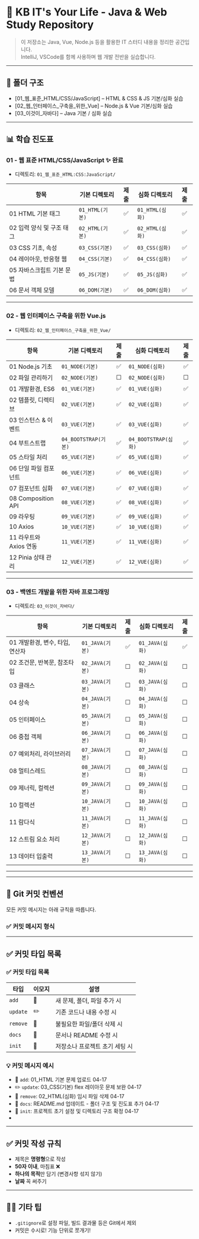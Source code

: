 # 📘 KB IT's Your Life - Java & Web Study Repository

> 이 저장소는 Java, Vue, Node.js 등을 활용한 IT 스터디 내용을 정리한 공간입니다.  
> IntelliJ, VSCode를 함께 사용하며 웹 개발 전반을 실습합니다.

---

## 📁 폴더 구조

- [01_웹_표준_HTML/CSS/JavaScript] – HTML & CSS & JS 기본/심화 실습
- [02_웹_인터페이스_구축을_위한_Vue] – Node.js & Vue 기본/심화 실습
- [03_이것이_자바다] – Java 기본 / 심화 실습

---

## 📊 학습 진도표

### 01 - 웹 표준 HTML/CSS/JavaScript ✨ 완료
- 디렉토리: `01_웹_표준_HTML:CSS:JavaScript/`

| 항목                      | 기본 디렉토리     | 제출 | 심화 디렉토리     | 제출 |
|---------------------------|-------------------|:----:|-------------------|:----:|
| 01 HTML 기본 태그         | `01_HTML(기본)`   | ✅   | `01_HTML(심화)`   | ✅   |
| 02 입력 양식 및 구조 태그 | `02_HTML(기본)`   | ✅   | `02_HTML(심화)`   | ✅   |
| 03 CSS 기초, 속성         | `03_CSS(기본)`    | ✅   | `03_CSS(심화)`    | ✅   |
| 04 레이아웃, 반응형 웹    | `04_CSS(기본)`    | ✅   | `04_CSS(심화)`    | ✅   |
| 05 자바스크립트 기본 문법 | `05_JS(기본)`     | ✅   | `05_JS(심화)`     | ✅   |
| 06 문서 객체 모델         | `06_DOM(기본)`    | ✅   | `06_DOM(심화)`    | ✅   |

---

### 02 - 웹 인터페이스 구축을 위한 Vue.js
- 디렉토리: `02_웹_인터페이스_구축을_위한_Vue/`

| 항목                     | 기본 디렉토리         | 제출 | 심화 디렉토리         | 제출 |
|--------------------------|------------------------|:----:|------------------------|:----:|
| 01 Node.js 기초          | `01_NODE(기본)`        | ✅   | `01_NODE(심화)`        | ✅   |
| 02 파일 관리하기         | `02_NODE(기본)`        | ☐   | `02_NODE(심화)`        | ☐   |
| 01 개발환경, ES6         | `01_VUE(기본)`         | ✅   | `01_VUE(심화)`         | ✅   |
| 02 템플릿, 디렉티브      | `02_VUE(기본)`         | ✅   | `02_VUE(심화)`         | ✅   |
| 03 인스턴스 & 이벤트     | `03_VUE(기본)`         | ✅   | `03_VUE(심화)`         | ✅   |
| 04 부트스트랩            | `04_BOOTSTRAP(기본)`   | ✅   | `04_BOOTSTRAP(심화)`   | ✅   |
| 05 스타일 처리           | `05_VUE(기본)`         | ✅   | `05_VUE(심화)`         | ✅   |
| 06 단일 파일 컴포넌트    | `06_VUE(기본)`         | ✅   | `06_VUE(심화)`         | ✅   |
| 07 컴포넌트 심화         | `07_VUE(기본)`         | ✅   | `07_VUE(심화)`         | ✅   |
| 08 Composition API       | `08_VUE(기본)`         | ✅   | `08_VUE(심화)`         | ✅   |
| 09 라우팅                | `09_VUE(기본)`         | ✅   | `09_VUE(심화)`         | ✅   |
| 10 Axios                 | `10_VUE(기본)`         | ✅   | `10_VUE(심화)`         | ✅   |
| 11 라우트와 Axios 연동   | `11_VUE(기본)`         | ✅   | `11_VUE(심화)`         | ✅   |
| 12 Pinia 상태 관리       | `12_VUE(기본)`         | ✅   | `12_VUE(심화)`         | ✅   |

---

### 03 - 백엔드 개발을 위한 자바 프로그래밍
- 디렉토리: `03_이것이_자바다/`

| 항목                                | 기본 디렉토리     | 제출 | 심화 디렉토리     | 제출 |
|-------------------------------------|--------------------|:----:|--------------------|:----:|
| 01 개발환경, 변수, 타입, 연산자     | `01_JAVA(기본)`    | ✅   | `01_JAVA(심화)`    | ✅   |
| 02 조건문, 반복문, 참조타입         | `02_JAVA(기본)`    | ☐   | `02_JAVA(심화)`    | ☐   |
| 03 클래스                           | `03_JAVA(기본)`    | ☐   | `03_JAVA(심화)`    | ☐   |
| 04 상속                             | `04_JAVA(기본)`    | ☐   | `04_JAVA(심화)`    | ☐   |
| 05 인터페이스                       | `05_JAVA(기본)`    | ☐   | `05_JAVA(심화)`    | ☐   |
| 06 중첩 객체                        | `06_JAVA(기본)`    | ☐   | `06_JAVA(심화)`    | ☐   |
| 07 예외처리, 라이브러리             | `07_JAVA(기본)`    | ☐   | `07_JAVA(심화)`    | ☐   |
| 08 멀티스레드                       | `08_JAVA(기본)`    | ☐   | `08_JAVA(심화)`    | ☐   |
| 09 제너릭, 컬렉션                   | `09_JAVA(기본)`    | ☐   | `09_JAVA(심화)`    | ☐   |
| 10 컬렉션                           | `10_JAVA(기본)`    | ☐   | `10_JAVA(심화)`    | ☐   |
| 11 람다식                           | `11_JAVA(기본)`    | ☐   | `11_JAVA(심화)`    | ☐   |
| 12 스트림 요소 처리                 | `12_JAVA(기본)`    | ☐   | `12_JAVA(심화)`    | ☐   |
| 13 데이터 입출력                    | `13_JAVA(기본)`    | ☐   | `13_JAVA(심화)`    | ☐   |

---
---

## 📝 Git 커밋 컨벤션

모든 커밋 메시지는 아래 규칙을 따릅니다.

### ✅ 커밋 메시지 형식

---

## ✅ 커밋 타입 목록

### ✅ 커밋 타입 목록

| 타입      | 이모지 | 설명                                     |
|-----------|--------|------------------------------------------|
| `add`     | 📁     | 새 문제, 폴더, 파일 추가 시              |
| `update`  | ✏️     | 기존 코드나 내용 수정 시                 |
| `remove`  | 🧹     | 불필요한 파일/폴더 삭제 시               |
| `docs`    | 📝     | 문서나 README 수정 시                    |
| `init`    | 🎉     | 저장소나 프로젝트 초기 세팅 시           |

### 💡 커밋 메시지 예시

- 📁 `add`: 01_HTML 기본 문제 업로드 04-17
- ✏️ `update`: 03_CSS(기본) flex 레이아웃 문제 보완 04-17
- 🧹 `remove`: 02_HTML(심화) 임시 파일 삭제 04-17
- 📝 `docs`: README.md 업데이트 - 폴더 구조 및 진도표 추가 04-17
- 🎉 `init`: 프로젝트 초기 설정 및 디렉토리 구조 확정 04-17
- 
---

## ✅ 커밋 작성 규칙

- 제목은 **명령형**으로 작성
- **50자 이내**, 마침표 ❌
- **하나의 목적**만 담기 (변경사항 섞지 않기)
- **날짜** 꼭 써주기

---

## 🧙‍♀️ 기타 팁

- `.gitignore`로 설정 파일, 빌드 결과물 등은 Git에서 제외
- 커밋은 수시로! 기능 단위로 쪼개기!
